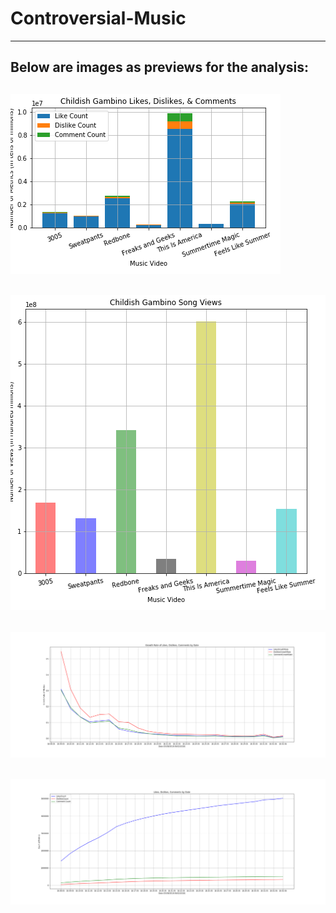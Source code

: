 # Controversial-Music
-------------------------------------------------------------------------
Below are images as previews for the analysis:
-------------------------------------------------------------------------
![](ThisIsAmerica/DataPlots/childishanalysis.png)
-------------------------------------------------------------------------
![](ThisIsAmerica/DataPlots/childishviews.png)
-------------------------------------------------------------------------
![](ThisIsAmerica/DataPlots/growthratecomparison.png)
-------------------------------------------------------------------------
![](ThisIsAmerica/DataPlots/countcomparison.png)
-------------------------------------------------------------------------
